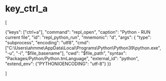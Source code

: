 # key_ctrl_a
[

 
{"keys": ["ctrl+a"], "command": "repl_open",
 "caption": "Python - RUN current file",
 "id": "repl_python_run",
 "mnemonic": "d",
 "args": {
    "type": "subprocess",
    "encoding": "utf8",
    "cmd": ["C:\\Users\\ahmme\\AppData\\Local\\Programs\\Python\\Python39\\python.exe", "-u", "-i", "$file_basename"],
    "cwd": "$file_path",
    "syntax": "Packages/Python/Python.tmLanguage",
    "external_id": "python",
    "extend_env": {"PYTHONIOENCODING": "utf-8"}
        }}


]
